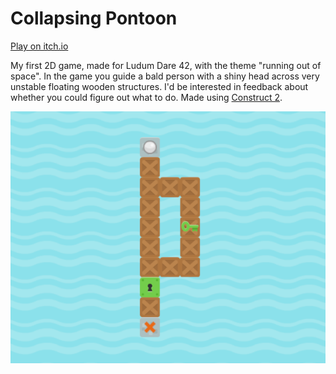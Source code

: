 # Collapsing Pontoon

[Play on itch.io](https://divinenephron.itch.io/collapsing-pontoon)

My first 2D game, made for Ludum Dare 42, with the theme "running out of space". In the game you guide a bald person with a shiny head across very unstable floating wooden structures. I'd be interested in feedback about whether you could figure out what to do. Made using [Construct 2](https://www.scirra.com/construct2).

![Screenshot of the game. A white ball stands on top of brown crates which float in water.](Screenshots/Screenshot640x512.png)